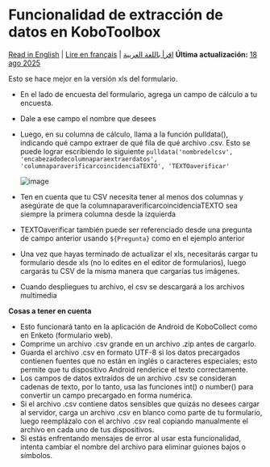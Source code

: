 # Funcionalidad de extracción de datos en KoboToolbox
<a href="../pull_data_kobotoolbox.html">Read in English</a> | <a href="../fr/pull_data_kobotoolbox.html">Lire en français</a> | <a href="../ar/pull_data_kobotoolbox.html">اقرأ باللغة العربية</a>
**Última actualización:** <a href="https://github.com/kobotoolbox/docs/blob/202f8e0e134d0695913bf6c5d5b52449c5e61e5d/source/pull_data_kobotoolbox.md" class="reference">18 ago 2025</a>

Esto se hace mejor en la versión xls del formulario.

-   En el lado de encuesta del formulario, agrega un campo de cálculo a tu encuesta.
-   Dale a ese campo el nombre que desees
-   Luego, en su columna de cálculo, llama a la función pulldata(), indicando
    qué campo extraer de qué fila de qué archivo .csv. Esto se puede lograr
    escribiendo lo siguiente
    `pulldata('nombredelcsv', 'encabezadodecolumnaparaextraerdatos', 'columnaparaverificarcoincidenciaTEXTO', 'TEXTOaverificar'`

    ![image](/images/pull_data_kobotoolbox/xls.png)

-   Ten en cuenta que tu CSV necesita tener al menos dos columnas y asegúrate de que la
    columnaparaverificarcoincidenciaTEXTO sea siempre la primera columna desde la izquierda
-   TEXTOaverificar también puede ser referenciado desde una pregunta de campo anterior
    usando `${Pregunta}` como en el ejemplo anterior
-   Una vez que hayas terminado de actualizar el xls, necesitarás cargar tu formulario
    desde xls (no lo edites en el editor de formularios), luego cargarás tu CSV
    de la misma manera que cargarías tus imágenes.
-   Cuando despliegues tu archivo, el csv se descargará a los archivos multimedia

**Cosas a tener en cuenta**

-   Esto funcionará tanto en la aplicación de Android de KoboCollect como en Enketo (formulario web).
-   Comprime un archivo .csv grande en un archivo .zip antes de cargarlo.
-   Guarda el archivo .csv en formato UTF-8 si los datos precargados contienen fuentes que no están en inglés
    o caracteres especiales; esto permite que tu dispositivo Android renderice el texto
    correctamente.
-   Los campos de datos extraídos de un archivo .csv se consideran cadenas de texto,
    por lo tanto, usa las funciones int() o number() para convertir un campo precargado
    en forma numérica.
-   Si el archivo .csv contiene datos sensibles que quizás no desees cargar al
    servidor, carga un archivo .csv en blanco como parte de tu formulario, luego reemplázalo
    con el archivo .csv real copiando manualmente el archivo en cada uno de tus dispositivos.
-   Si estás enfrentando mensajes de error al usar esta funcionalidad, intenta cambiar el nombre del archivo para eliminar guiones bajos o símbolos.